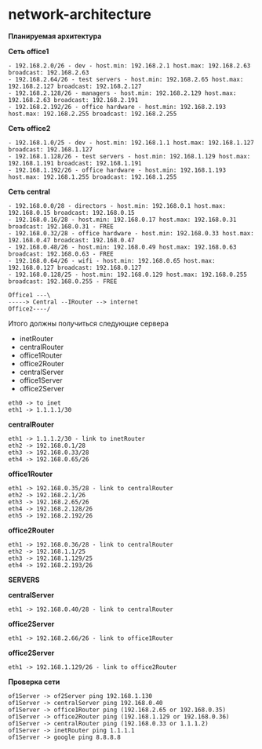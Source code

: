 # network-architecture
__Планируемая архитектура__

__Сеть office1__

```
- 192.168.2.0/26 - dev - host.min: 192.168.2.1 host.max: 192.168.2.63 broadcast: 192.168.2.63
- 192.168.2.64/26 - test servers - host.min: 192.168.2.65 host.max: 192.168.2.127 broadcast: 192.168.2.127
- 192.168.2.128/26 - managers - host.min: 192.168.2.129 host.max: 192.168.2.63 broadcast: 192.168.2.191
- 192.168.2.192/26 - office hardware - host.min: 192.168.2.193 host.max: 192.168.2.255 broadcast: 192.168.2.255
```

__Сеть office2__

```
- 192.168.1.0/25 - dev - host.min: 192.168.1.1 host.max: 192.168.1.127 broadcast: 192.168.1.127
- 192.168.1.128/26 - test servers - host.min: 192.168.1.129 host.max: 192.168.1.191 broadcast: 192.168.1.191
- 192.168.1.192/26 - office hardware - host.min: 192.168.1.193 host.max: 192.168.1.255 broadcast: 192.168.1.255
```

__Сеть central__

```
- 192.168.0.0/28 - directors - host.min: 192.168.0.1 host.max: 192.168.0.15 broadcast: 192.168.0.15
- 192.168.0.16/28 - host.min: 192.168.0.17 host.max: 192.168.0.31 broadcast: 192.168.0.31 - FREE
- 192.168.0.32/28 - office hardware - host.min: 192.168.0.33 host.max: 192.168.0.47 broadcast: 192.168.0.47
- 192.168.0.48/26 - host.min: 192.168.0.49 host.max: 192.168.0.63 broadcast: 192.168.0.63 - FREE
- 192.168.0.64/26 - wifi - host.min: 192.168.0.65 host.max: 192.168.0.127 broadcast: 192.168.0.127
- 192.168.0.128/25 - host.min: 192.168.0.129 host.max: 192.168.0.255 broadcast: 192.168.0.255 - FREE
```

```
Office1 ---\
-----> Central --IRouter --> internet
Office2----/
```

Итого должны получиться следующие сервера
- inetRouter
- centralRouter
- office1Router
- office2Router
- centralServer
- office1Server
- office2Server

```
eth0 -> to inet
eth1 -> 1.1.1.1/30
```

__centralRouter__

```
eth1 -> 1.1.1.2/30 - link to inetRouter
eth2 -> 192.168.0.1/28
eth3 -> 192.168.0.33/28
eth4 -> 192.168.0.65/26
```

__office1Router__

```
eth1 -> 192.168.0.35/28 - link to centralRouter
eth2 -> 192.168.2.1/26
eth3 -> 192.168.2.65/26
eth4 -> 192.168.2.128/26
eth5 -> 192.168.2.192/26
```

__office2Router__

```
eth1 -> 192.168.0.36/28 - link to centralRouter
eth2 -> 192.168.1.1/25
eth3 -> 192.168.1.129/25
eth4 -> 192.168.2.193/26
```

__SERVERS__

__centralServer__

```
eth1 -> 192.168.0.40/28 - link to centralRouter
```

__office2Server__

```
eth1 -> 192.168.2.66/26 - link to office1Router
```

__office2Server__

```
eth1 -> 192.168.1.129/26 - link to office2Router
```

__Проверка сети__

```
of1Server -> of2Server ping 192.168.1.130
of1Server -> centralServer ping 192.168.0.40
of1Server -> office1Router ping (192.168.2.65 or 192.168.0.35)
of1Server -> office2Router ping (192.168.1.129 or 192.168.0.36)
of1Server -> centralRouter ping (192.168.0.33 or 1.1.1.2)
of1Server -> inetRouter ping 1.1.1.1
of1Server -> google ping 8.8.8.8
```
